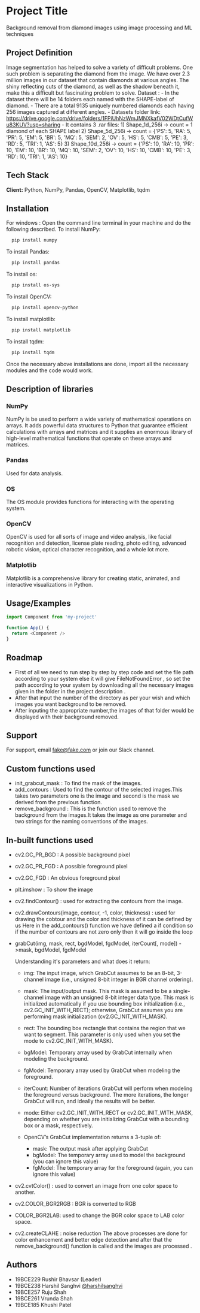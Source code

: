 
# Project Title

Background removal from diamond images using image processing and ML techniques





## Project Definition

Image segmentation has helped to solve a variety of difficult problems. One such problem is separating the diamond from the image. We have over 2.3 million images in our dataset that contain diamonds at various angles. The shiny reflecting cuts of the diamond, as well as the shadow beneath it, make this a difficult but fascinating problem to solve. Dataset : - In the dataset there will be 14 folders each named with the SHAPE-label of diamond. - There are a total 9135 uniquely numbered diamonds each having 256 images captured at different angles. - Datasets folder link: https://drive.google.com/drive/folders/1FPiUhNzWmJMNXkafV02WDtCufWu83KUV?usp=sharing - It contains 3 .rar files: 1) Shape_1d_256i -> count = 1 diamond of each SHAPE label 2) Shape_5d_256i -> count = {'PS': 5, 'RA': 5, 'PR': 5, 'EM': 5, 'BR': 5, 'MQ': 5, 'SEM': 2, 'OV': 5, 'HS': 5, 'CMB': 5, 'PE': 3, 'RD': 5, 'TRI': 1, 'AS': 5} 3) Shape_10d_256i -> count = {'PS': 10, 'RA': 10, 'PR': 10, 'EM': 10, 'BR': 10, 'MQ': 10, 'SEM': 2, 'OV': 10, 'HS': 10, 'CMB': 10, 'PE': 3, 'RD': 10, 'TRI': 1, 'AS': 10}
## Tech Stack

**Client:** Python, NumPy, Pandas, OpenCV, Matplotlib, tqdm


## Installation

For windows : Open the command line terminal in your machine and do the following described.
To install NumPy:
```bash
  pip install numpy
```
To install Pandas:
```bash
  pip install pandas
```
To install os:
```bash
  pip install os-sys
```

To install OpenCV:
```bash
  pip install opencv-python
```

To install matplotlib:
```bash
  pip install matplotlib
```

To install tqdm:
```bash
  pip install tqdm
```

Once the necessary above installations are done, import all the necessary modules and the code would work.
    
## Description of libraries

### NumPy
NumPy is be used to perform a wide variety of mathematical operations on arrays. It adds powerful data structures to Python that guarantee efficient calculations with arrays and matrices and it supplies an enormous library of high-level mathematical functions that operate on these arrays and matrices.

### Pandas
Used for data analysis.

### OS
The OS module provides functions for interacting with the operating system.

### OpenCV
OpenCV is used for all sorts of image and video analysis, like facial recognition and detection, license plate reading, photo editing, advanced robotic vision, optical character recognition, and a whole lot more.

### Matplotlib
Matplotlib is a comprehensive library for creating static, animated, and interactive visualizations in Python.


## Usage/Examples

```javascript
import Component from 'my-project'

function App() {
  return <Component />
}
```


## Roadmap

- First of all we need to run step by step by step code and set the file path according to your system else it will give FileNotFoundError , so set the path according to your system by downloading all the necessary images given in the folder in the project description . 
- After that input the number of the directory as per your wish and which images you want background to be removed. 
- After inputing the appropriate number,the images of that folder would be displayed with their background removed.



## Support

For support, email fake@fake.com or join our Slack channel.


## Custom functions used

- init_grabcut_mask : To find the mask of the images.
- add_contours : Used to find the contour of the selected images.This takes two parameters one is the image and second is the mask we derived from the previous function.
- remove_background : This is the function used to remove the background from the images.It takes the image as one parameter and two strings for the naming conventions of the images.
## In-built functions used

- cv2.GC_PR_BGD : A possible background pixel
- cv2.GC_PR_FGD : A possible foreground pixel
- cv2.GC_FGD : An obvious foreground pixel 
- plt.imshow : To show the image
- cv2.findContour() : used for extracting the contours from the image.
- cv2.drawContours(image, contour, -1, color, thickness) : used for drawing the cobtour and the color and thickness of it can be defined by us
Here in the add_contours() function we have defined a if condition so if the number of contours are not zero only then it will go inside the loop
- grabCut(img, mask, rect, bgdModel, fgdModel, iterCount[, mode]) ->mask, bgdModel, fgdModel

    Understanding it's parameters and what does it return:

    - img: The input image, which GrabCut assumes to be an 8-bit, 3-channel image (i.e., unsigned 8-bit integer in BGR channel ordering).
    - mask: The input/output mask. This mask is assumed to be a single-channel image with an unsigned 8-bit integer data type. This mask is initialized automatically if you use bounding box initialization (i.e., cv2.GC_INIT_WITH_RECT); otherwise, GrabCut assumes you are performing mask initialization (cv2.GC_INIT_WITH_MASK).
    - rect: The bounding box rectangle that contains the region that we want to segment. This parameter is only used when you set the mode to cv2.GC_INIT_WITH_MASK).
    - bgModel: Temporary array used by GrabCut internally when modeling the background.
    - fgModel: Temporary array used by GrabCut when modeling the foreground.
    - iterCount: Number of iterations GrabCut will perform when modeling the foreground versus background. The more iterations, the longer GrabCut will run, and ideally the results will be better.
    - mode: Either cv2.GC_INIT_WITH_RECT or cv2.GC_INIT_WITH_MASK, depending on whether you are initializing GrabCut with a bounding box or a mask, respectively.
    - OpenCV’s GrabCut implementation returns a 3-tuple of:

        - mask: The output mask after applying GrabCut
        - bgModel: The temporary array used to model the background (you can ignore this value)
        - fgModel: The temporary array for the foreground (again, you can ignore this value)

- cv2.cvtColor() : used to convert an image from one color space to another.
- cv2.COLOR_BGR2RGB : BGR is converted to RGB
- COLOR_BGR2LAB: used to change the BGR color space to LAB color space.
- cv2.createCLAHE : noise reduction
The above processes are done for color enhancement and better edge detection and after that the remove_background() function is called and the images are processed .

## Authors

- 19BCE229 Rushir Bhavsar (Leader)
- 19BCE238 Harshil Sanghvi [@harshilsanghvi](https://github.com/harshil-sanghvi) 
- 19BCE257 Ruju Shah
- 19BCE261 Vrunda Shah
- 19BCE185 Khushi Patel

